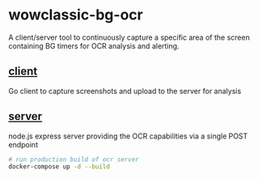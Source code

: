 # wowclassic-bg-ocr

A client/server tool to continuously capture a specific area of the screen containing BG timers for OCR analysis and alerting.

## [client](client/README.md)

Go client to capture screenshots and upload to the server for analysis

## [server](server/README.md)

node.js express server providing the OCR capabilities via a single POST endpoint

```bash
# run production build of ocr server
docker-compose up -d --build
```
